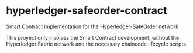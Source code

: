 # hyperledger-safeorder-contract
Smart Contract implementation for the Hyperledger-SafeOrder network

This proyect only involves the Smart Contract development, without the Hyperledger Fabric network
and the necessary chaincode lifecycle scripts.
